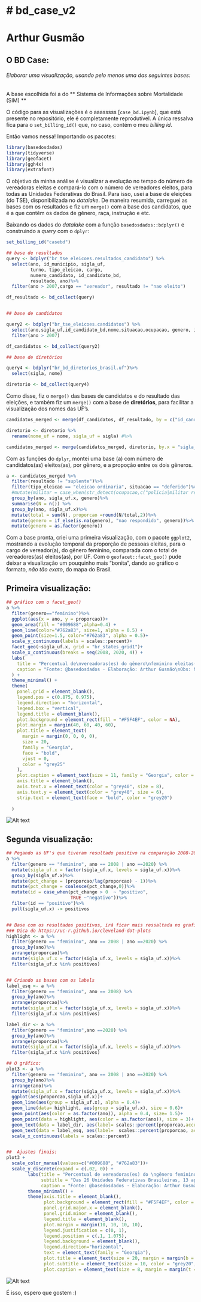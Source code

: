 # # bd_case_v2


<!-- README.md is generated from README.Rmd. Please edit that file -->

# Arthur Gusmão

## O BD Case:

###### Elaborar uma visualização, usando pelo menos uma das seguintes bases:

A base escolhida foi a do ** Sistema de Informações sobre Mortalidade (SIM) **

<!-- badges: start -->

<!-- badges: end -->

O código para as visualizações é o aaasssss
[`case_bd.ipynb`], que está presente no repositório, ele é completamente reprodutível. A
única ressalva fica para o `set_billing_id()` que, no caso, contém o
meu *billing id*.

Então vamos nessa\! Importando os pacotes:

``` r
library(basedosdados)
library(tidyverse)
library(geofacet)
library(ggh4x)
library(extrafont)
```

O objetivo da minha análise é visualizar a evolução no tempo do número
de vereadoras eleitas e compará-lo com o número de vereadores eleitos,
para todas as Unidades Federativas do Brasil. Para isso, usei a base de
eleições (do TSE), disponibilizada no *datalake*. De maneira resumida,
carreguei as bases com os resultados e fiz um `merge()` com a base dos
candidatos, que é a que contêm os dados de gênero, raça, instrução e
etc.

Baixando os dados do *datalake* com a função `basedosdados::bdplyr()` e
construindo a *query* com o `dplyr`:

``` r
set_billing_id("casebd")

## base de resultados
query <- bdplyr("br_tse_eleicoes.resultados_candidato") %>%
  select(ano, id_municipio, sigla_uf,
         turno, tipo_eleicao, cargo,
         numero_candidato, id_candidato_bd,
         resultado, ano)%>%
  filter(ano > 2007,cargo == "vereador", resultado != "nao eleito")

df_resultado <- bd_collect(query)


## base de candidatos

query2 <- bdplyr("br_tse_eleicoes.candidatos") %>%
  select(ano,sigla_uf,id_candidato_bd,nome,situacao,ocupacao, genero, idade,instrucao,raca)%>%
  filter(ano > 2007)

df_candidatos <- bd_collect(query2)

## base de diretórios

query4 <- bdplyr("br_bd_diretorios_brasil.uf")%>%
  select(sigla, nome)

diretorio <- bd_collect(query4)
```

Como disse, fiz o `merge()` das bases de candidatos e do resultado das
eleições, e também fiz um `merge()` com a base de **diretórios**, para
facilitar a visualização dos nomes das UF’s.

``` r
candidatos_merged <- merge(df_candidatos, df_resultado, by = c("id_candidato_bd","ano"))

diretorio <- diretorio %>%
  rename(nome_uf = nome, sigla_uf = sigla) #%>%

candidatos_merged <- merge(candidatos_merged, diretorio, by.x = "sigla_uf.x", by.y = "sigla_uf")
```

Com as funções do `dplyr`, montei uma base (a) com número de
candidatos(as) eleitos(as), por gênero, e a propoção entre os dois
gêneros.

``` r
a <- candidatos_merged %>%
  filter(resultado != "suplente")%>%
  filter(tipo_eleicao == "eleicao ordinaria", situacao == "deferido")%>%
  #mutate(militar = case_when(str_detect(ocupacao,c("policia|militar reformado"))~ "Policial ou Militar",TRUE ~ "Outras ocupações"))%>% ##tinha pensado em fazer algo relacionado à policia, mas desisti...
  group_by(ano, sigla_uf.x, genero)%>%
  summarise(N = n()) %>%
  group_by(ano, sigla_uf.x)%>%
  mutate(total = sum(N), proporcao =round(N/total,2))%>%
  mutate(genero = if_else(is.na(genero), "nao respondido", genero))%>%
  mutate(genero = as.factor(genero)) 
```

Com a base pronta, criei uma primeira visualização, com o pacote
`ggplot2`, mostrando a evolução temporal da proporção de pessoas
eleitas, para o cargo de vereador(a), do gênero feminino, comparada com
o total de vereadores(as) eleitos(as), por UF. Com o
`geofacet::facet_geo()` pude deixar a visualização um pouquinho mais
“bonita”, dando ao gráfico o formato, *não tão exato*, do mapa do
Brasil.

## Primeira visualização:

``` r
## gráfico com o facet_geo()
a %>%
  filter(genero=="feminino")%>%
  ggplot(aes(x = ano, y = proporcao))+
  geom_area(fill = "#009688",alpha=0.4) +
  geom_line(color="#762a83", size=1, alpha = 0.5) +
  geom_point(size=1.5, color="#762a83", alpha = 0.5)+
  scale_y_continuous(labels = scales::percent)+
  facet_geo(~sigla_uf.x, grid = "br_states_grid1")+
  scale_x_continuous(breaks = seq(2008, 2020, 4)) +
  labs(
    title = "Percentual de\nvereadoras(es) do gênero\nfeminino eleitas(os),\n2008-2020:",
    caption = "Fonte: @basedosdados · Elaboração: Arthur Gusmão\nObs: Não há eleições municipais no Distrito Federal"
  ) +
  theme_minimal() +
  theme(
    panel.grid = element_blank(),
    legend.pos = c(0.875, 0.975),
    legend.direction = "horizontal",
    legend.box = "vertical",
    legend.title = element_blank(),
    plot.background = element_rect(fill = "#F5F4EF", color = NA),
    plot.margin = margin(40, 60, 40, 60),
    plot.title = element_text(
      margin = margin(0, 0, 0, 0), 
      size = 20,
      family = "Georgia",
      face = "bold",
      vjust = 0, 
      color = "grey25"
    ),
    plot.caption = element_text(size = 11, family = "Georgia", color = "grey25"),
    axis.title = element_blank(),
    axis.text.x = element_text(color = "grey40", size = 8),
    axis.text.y = element_text(color = "grey40", size = 6),
    strip.text = element_text(face = "bold", color = "grey20")
    
  )
```

![Alt text](plot1.png)

## Segunda visualização:

``` r
## Pegando as UF's que tiveram resultado positivo na comparação 2008-2020
a %>%
  filter(genero == "feminino", ano == 2008 | ano ==2020) %>%
  mutate(sigla_uf.x = factor(sigla_uf.x, levels = sigla_uf.x))%>%
  group_by(sigla_uf.x)%>%
  mutate(pct_change = (proporcao/lag(proporcao) - 1))%>% 
  mutate(pct_change = coalesce(pct_change,0))%>%
  mutate(id = case_when(pct_change > 0  ~ "positivo",
                        TRUE ~"negativo"))%>%
  filter(id == "positivo")%>%
  pull(sigla_uf.x) -> positivos


## Base com os resultados positivos, irá ficar mais ressaltada no grafico:
### Dica do https://uc-r.github.io/cleveland-dot-plots
highlight <- a %>%
  filter(genero == "feminino", ano == 2008 | ano ==2020) %>%
  group_by(ano)%>%
  arrange(proporcao)%>%
  mutate(sigla_uf.x = factor(sigla_uf.x, levels = sigla_uf.x))%>%
  filter(sigla_uf.x %in% positivos)


## Criando as bases com os labels
label_esq <- a %>%
  filter(genero == "feminino", ano == 2008) %>%
  group_by(ano)%>%
  arrange(proporcao)%>%
  mutate(sigla_uf.x = factor(sigla_uf.x, levels = sigla_uf.x))%>%
  filter(sigla_uf.x %in% positivos)

label_dir <- a %>%
  filter(genero == "feminino",ano ==2020) %>%
  group_by(ano)%>%
  arrange(proporcao)%>%
  mutate(sigla_uf.x = factor(sigla_uf.x, levels = sigla_uf.x))%>%
  filter(sigla_uf.x %in% positivos)

## O gráfico:
plot3 <- a %>%
  filter(genero == "feminino", ano == 2008 | ano ==2020) %>%
  group_by(ano)%>%
  arrange(ano)%>%
  mutate(sigla_uf.x = factor(sigla_uf.x, levels = sigla_uf.x))%>%
  ggplot(aes(proporcao,sigla_uf.x))+
  geom_line(aes(group = sigla_uf.x), alpha = 0.4)+
  geom_line(data= highlight, aes(group = sigla_uf.x), size = 0.6)+
  geom_point(aes(color = as.factor(ano)), alpha = 0.4, size= 1.5)+
  geom_point(data = highlight, aes(color = as.factor(ano)), size = 3)+
  geom_text(data = label_dir, aes(label= scales::percent(proporcao,accuracy = 0.1)), size = 2.5, hjust = -0.5)+
  geom_text(data = label_esq, aes(label=  scales::percent(proporcao, accuracy = 0.1)), size = 2.5, hjust = 1.5)+
  scale_x_continuous(labels = scales::percent)


##  Ajustes finais:
plot3 +
  scale_color_manual(values=c("#009688", "#762a83"))+
  scale_y_discrete(expand = c(.02, 0)) +
        labs(title = "Percentual de vereadoras(es) do \ngênero feminino eleitos(as), 2008-2020:",
             subtitle = "Das 26 Unidades Federativas Brasileiras, 13 apresentaram crescimento da proporção de eleitos(as)\ndo gênero feminino no período 2008-2020.\nEssas 13 Unidades Federativas estão ressaltadas no gráfico.",
             caption = "Fonte: @basedosdados · Elaboração: Arthur Gusmão") +
        theme_minimal() +
        theme(axis.title = element_blank(),
              plot.background = element_rect(fill = "#F5F4EF", color = NA),
              panel.grid.major.x = element_blank(),
              panel.grid.minor = element_blank(),
              legend.title = element_blank(),
              plot.margin = margin(10, 10, 10, 10),
              legend.justification = c(0, 1), 
              legend.position = c(.1, 1.075),
              legend.background = element_blank(),
              legend.direction="horizontal",
              text = element_text(family = "Georgia"),
              plot.title = element_text(size = 20, margin = margin(b = 10), color = "grey25", face = "bold"),
              plot.subtitle = element_text(size = 10, color = "grey20", margin = margin(b = 25)),
              plot.caption = element_text(size = 8, margin = margin(t = 10), color = "grey25", hjust = 0))
```

![Alt text](viz2.png)

É isso, espero que gostem :)
